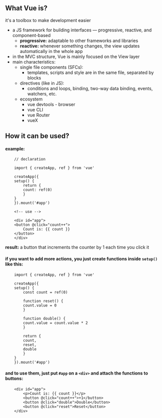 ## What Vue is?
it's a toolbox to make development easier
- a JS framework for building interfaces — progressive, reactive, and component-based
    - **progressive:** adaptable to other frameworks and libraries
    - **reactive:** whenever something changes, the view updates automatically in the whole app
- in the MVC structure, Vue is mainly focused on the View layer
- main characteristics:
    - single file components (SFCs):
        - templates, scripts and style are in the same file, separated by blocks
    - directives (like in JS):
        - conditions and loops, binding, two-way data binding, events, watchers, etc.
    - ecosystem
        - vue devtools - browser
        - vue CLI
        - vue Router
        - vueX

## How it can be used?
#### example:
```
    // declaration

    import { createApp, ref } from 'vue'

    createApp({
    setup() {
        return {
        count: ref(0)
        }
    }
    }).mount('#app')
```
```
    <!-- use -->

    <div id="app">
    <button @click="count++">
        Count is: {{ count }}
    </button>
    </div>
```
**result:** a button that increments the counter by 1 each time you click it

#### if you want to add more actions, you just create functions inside `setup()` like this:
```
    import { createApp, ref } from 'vue'

    createApp({
    setup() {
        const count = ref(0)

        function reset() {
        count.value = 0
        }

        function double() {
        count.value = count.value * 2
        }

        return {
        count,
        reset,
        double
        }
    }
    }).mount('#app')

```
#### and to use them, just put `#app` on a `<div>` and attach the functions to buttons:
```
    <div id="app">
        <p>Count is: {{ count }}</p>
        <button @click="count++">+1</button>
        <button @click="double">Double</button>
        <button @click="reset">Reset</button>
    </div>
```